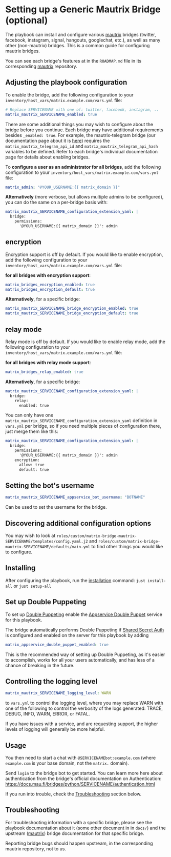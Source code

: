 # Setting up a Generic Mautrix Bridge (optional)

The playbook can install and configure various [mautrix](https://github.com/mautrix) bridges (twitter, facebook, instagram, signal, hangouts, googlechat, etc.), as well as many other (non-mautrix) bridges. This is a common guide for configuring mautrix bridges.

You can see each bridge's features at in the `ROADMAP.md` file in its corresponding [mautrix](https://github.com/mautrix) repository.

## Adjusting the playbook configuration

To enable the bridge, add the following configuration to your `inventory/host_vars/matrix.example.com/vars.yml` file:

```yaml
# Replace SERVICENAME with one of: twitter, facebook, instagram, ..
matrix_mautrix_SERVICENAME_enabled: true
```

There are some additional things you may wish to configure about the bridge before you continue. Each bridge may have additional requirements besides `_enabled: true`. For example, the mautrix-telegram bridge (our documentation page about it is [here](configuring-playbook-bridge-mautrix-telegram.md)) requires the `matrix_mautrix_telegram_api_id` and `matrix_mautrix_telegram_api_hash` variables to be defined. Refer to each bridge's individual documentation page for details about enabling bridges.

To **configure a user as an administrator for all bridges**, add the following configuration to your `inventory/host_vars/matrix.example.com/vars.yml` file:

```yaml
matrix_admin: "@YOUR_USERNAME:{{ matrix_domain }}"
```

**Alternatively** (more verbose, but allows multiple admins to be configured), you can do the same on a per-bridge basis with:

```yaml
matrix_mautrix_SERVICENAME_configuration_extension_yaml: |
  bridge:
    permissions:
      '@YOUR_USERNAME:{{ matrix_domain }}': admin
```

## encryption

Encryption support is off by default. If you would like to enable encryption, add the following configuration to your `inventory/host_vars/matrix.example.com/vars.yml` file:

**for all bridges with encryption support**:

```yaml
matrix_bridges_encryption_enabled: true
matrix_bridges_encryption_default: true
```

**Alternatively**, for a specific bridge:

```yaml
matrix_mautrix_SERVICENAME_bridge_encryption_enabled: true
matrix_mautrix_SERVICENAME_bridge_encryption_default: true
```

## relay mode

Relay mode is off by default. If you would like to enable relay mode, add the following configuration to your `inventory/host_vars/matrix.example.com/vars.yml` file:

**for all bridges with relay mode support**:

```yaml
matrix_bridges_relay_enabled: true
```

**Alternatively**, for a specific bridge:

```yaml
matrix_mautrix_SERVICENAME_configuration_extension_yaml: |
  bridge:
    relay:
      enabled: true
```

You can only have one `matrix_mautrix_SERVICENAME_configuration_extension_yaml` definition in `vars.yml` per bridge, so if you need multiple pieces of configuration there, just merge them like this:

```yaml
matrix_mautrix_SERVICENAME_configuration_extension_yaml: |
  bridge:
    permissions:
      '@YOUR_USERNAME:{{ matrix_domain }}': admin
    encryption:
      allow: true
      default: true
```

## Setting the bot's username

```yaml
matrix_mautrix_SERVICENAME_appservice_bot_username: "BOTNAME"
```

Can be used to set the username for the bridge.

## Discovering additional configuration options

You may wish to look at `roles/custom/matrix-bridge-mautrix-SERVICENAME/templates/config.yaml.j2` and `roles/custom/matrix-bridge-mautrix-SERVICENAME/defaults/main.yml` to find other things you would like to configure.

## Installing

After configuring the playbook, run the [installation](installing.md) command: `just install-all` or `just setup-all`

## Set up Double Puppeting

To set up [Double Puppeting](https://docs.mau.fi/bridges/general/double-puppeting.html) enable the [Appservice Double Puppet](configuring-playbook-appservice-double-puppet.md) service for this playbook.

The bridge automatically performs Double Puppeting if [Shared Secret Auth](configuring-playbook-shared-secret-auth.md) is configured and enabled on the server for this playbook by adding

```yaml
matrix_appservice_double_puppet_enabled: true
```

This is the recommended way of setting up Double Puppeting, as it's easier to accomplish, works for all your users automatically, and has less of a chance of breaking in the future.

## Controlling the logging level

```yaml
matrix_mautrix_SERVICENAME_logging_level: WARN
```

to `vars.yml` to control the logging level, where you may replace WARN with one of the following to control the verbosity of the logs generated: TRACE, DEBUG, INFO, WARN, ERROR, or FATAL.

If you have issues with a service, and are requesting support, the higher levels of logging will generally be more helpful.


## Usage

You then need to start a chat with `@SERVICENAMEbot:example.com` (where `example.com` is your base domain, not the `matrix.` domain).

Send `login` to the bridge bot to get started. You can learn more here about authentication from the bridge's official documentation on Authentication: https://docs.mau.fi/bridges/python/SERVICENAME/authentication.html

If you run into trouble, check the [Troubleshooting](#troubleshooting) section below.



## Troubleshooting

For troubleshooting information with a specific bridge, please see the playbook documentation about it (some other document in in `docs/`) and the upstream ([mautrix](https://github.com/mautrix)) bridge documentation for that specific bridge.

Reporting bridge bugs should happen upstream, in the corresponding mautrix repository, not to us.
